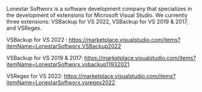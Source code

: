 Lonestar Softworx is a software development company that specializes in the development of extensions for Microsoft Visual Studio. We currently three extensions: VSBackup for VS 2022, VSBackup for VS 2019 & 2017, and VSRegex.

VSBackup for VS 2022 :        https://marketplace.visualstudio.com/items?itemName=LonestarSoftworx.VSBackup2022

VSBackup for VS 2019 & 2017:  https://marketplace.visualstudio.com/items?itemName=LonestarSoftworx.vsbackup11932021

VSRegex for VS 2022:          https://marketplace.visualstudio.com/items?itemName=LonestarSoftworx.vsregex2022
